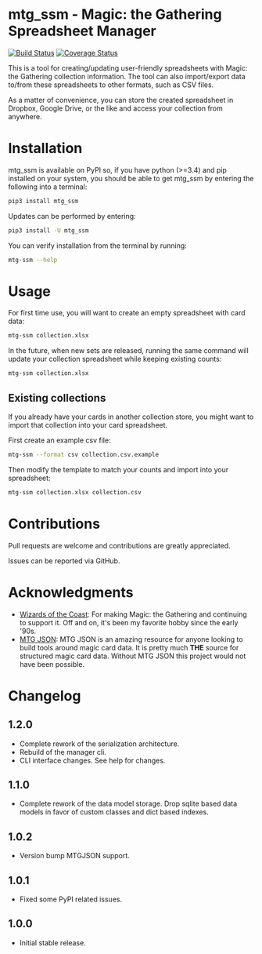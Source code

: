 # mtg_ssm - Magic: the Gathering Spreadsheet Manager

[![Build Status](https://travis-ci.org/gwax/mtg_ssm.svg?branch=master)](https://travis-ci.org/gwax/mtg_ssm)
[![Coverage Status](https://coveralls.io/repos/github/gwax/mtg_ssm/badge.svg?branch=master)](https://coveralls.io/github/gwax/mtg_ssm?branch=master)

This is a tool for creating/updating user-friendly spreadsheets with
Magic: the Gathering collection information. The tool can also import/export
data to/from these spreadsheets to other formats, such as CSV files.

As a matter of convenience, you can store the created spreadsheet in
Dropbox, Google Drive, or the like and access your collection from
anywhere.


# Installation

mtg_ssm is available on PyPI so, if you have python (>=3.4) and pip installed
on your system, you should be able to get mtg_ssm by entering the following
into a terminal:

```bash
pip3 install mtg_ssm
```

Updates can be performed by entering:

```bash
pip3 install -U mtg_ssm
```

You can verify installation from the terminal by running:

```bash
mtg-ssm --help
```


# Usage

For first time use, you will want to create an empty spreadsheet with card data:

```bash
mtg-ssm collection.xlsx
```

In the future, when new sets are released, running the same command will update
your collection spreadsheet while keeping existing counts:

```bash
mtg-ssm collection.xlsx
```

## Existing collections

If you already have your cards in another collection store, you might want to
import that collection into your card spreadsheet.

First create an example csv file:

```bash
mtg-ssm --format csv collection.csv.example
```

Then modify the template to match your counts and import into your spreadsheet:

```bash
mtg-ssm collection.xlsx collection.csv
```


# Contributions

Pull requests are welcome and contributions are greatly appreciated.

Issues can be reported via GitHub.


# Acknowledgments

* [Wizards of the Coast](http://magic.wizards.com/): For making Magic: the
Gathering and continuing to support it. Off and on, it's been my favorite
hobby since the early '90s.
* [MTG JSON](http://mtgjson.com): MTG JSON is an amazing resource
for anyone looking to build tools around magic card data. It is pretty much
**THE** source for structured magic card data. Without MTG JSON this
project would not have been possible.


# Changelog



## 1.2.0

* Complete rework of the serialization architecture.
* Rebuild of the manager cli.
* CLI interface changes. See help for changes.

## 1.1.0

* Complete rework of the data model storage. Drop sqlite based data models in favor of custom classes and dict based indexes.

## 1.0.2

* Version bump MTGJSON support.

## 1.0.1

* Fixed some PyPI related issues.

## 1.0.0

* Initial stable release.
